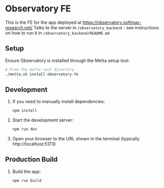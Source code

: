 # Observatory FE

This is the FE for the app deployed at https://observatory.softmax-research.net/
Talks to the server in `/observatory_backend` - see instructions on how to run it in `/observatory_backend/README.md`

## Setup

Ensure Observatory is installed through the Metta setup tool:
```bash
# From the metta root directory
./metta.sh install observatory-fe
```

## Development

1. If you need to manually install dependencies:
   ```bash
   npm install
   ```

2. Start the development server:
   ```bash
   npm run dev
   ```

3. Open your browser to the URL shown in the terminal (typically http://localhost:5173)

## Production Build

1. Build the app:
   ```bash
   npm run build
   ```
